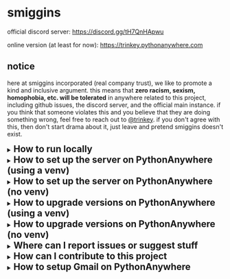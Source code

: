 # smiggins
official discord server: https://discord.gg/tH7QnHApwu

online version (at least for now): https://trinkey.pythonanywhere.com

## notice
here at smiggins incorporated (real company trust), we like to promote a kind
and inclusive argument. this means that **zero racism, sexism, homophobia,
etc. will be tolerated** in anywhere related to this project, including github
issues, the discord server, and the official main instance. if you think that
someone violates this and you believe that they are doing something wrong, feel
free to reach out to [@trinkey](https://github.com/trinkey). if you don't agree
with this, then don't start drama about it, just leave and pretend smiggins
doesn't exist.

<details>
  <summary><h2 style="display: inline">How to run locally</h2></summary>

  1. Clone the github repo or download the files

  2. With python, install the needed libraries
  (`python -m pip install --upgrade -r requirements.txt`,
  or use `py -m ...` on windows)

  3. Create the `_api_keys.py` file:
      ```bash
      touch ~/smiggins/smiggins/backend/_api_keys.py
      echo "auth_key = b'some random text this can be anything'" > ~/smiggins/smiggins/backend/_api_keys.py
      ```
      if you're on Windows then ~~fuck you~~ it's probably easier to do this
      using file explorer
  4. In the folder REPO_BASE/smiggins run the command
  `python3 manage.py migrate` (once again `py ...` for windows)

  5. In the settings.json file, make sure the site_url property is set properly

  6. Then, to start the server, run `python3 manage.py runserver` (`py ...` on
  windows still). If you want to start the server but already have the files,
  just do this step again. When updating versions, repeat step four too assuming
  you don't delete the `_api_keys.py` file, then you'd have to do step three
  again too.
</details>

<details>
  <summary><h2 style="display: inline">
    How to set up the server on PythonAnywhere (using a venv)
  </h2></summary>

  1. Create a venv (the name can be anything). if you already have one feel free
  to skip this step
    ```bash
      # the VENV_NAME can be anything
      mkvirtualenv VENV_NAME --python=/usr/bin/python3.10
      ```

  2. On the webapp setup page, create a new webapp. If you already have one,
  delete it and recreate it if it has a different config. You should click the
  following buttons in this order:
      - Add a new web app
      - Next
      - Manual configuration
      - Python 3.X (it doesn't matter)
      - Next

  3. On the webapp dashboard, in the "Virtualenv" section, you are going to want
  to enter the path to your venv. It should be
  `/home/USERNAME/.virtualenvs/VENV_NAME`.

  4. Click the "Start a console on this virtualenv" button to create a console
  in the venv. Then install needed libraries.
      ```bash
      python -m pip install --upgrade -r requirements.txt
      ```

  5. Clone the github repo
      ```bash
      cd ~
      git clone https://github.com/jerimiah-smiggins/smiggins.git
      # Optional: Change branch
      git switch branch-name
      ```

  6. Open the file at `/var/www/USERNAME_pythonanywhere_com.wgsi.py` and put the
  following python code, replacing "USERNAME" with your PythonAnywhere username:
      ```py
      import os
      import sys

      path = '/home/USERNAME/smiggins/smiggins'
      if path not in sys.path:
          sys.path.append(path)

      os.environ['DJANGO_SETTINGS_MODULE'] = 'smiggins.settings'

      from django.core.wsgi import get_wsgi_application
      application = get_wsgi_application()
      ```

  7. Back on the webapp dashboard, in the "Static Files" section, make an entry
  for `/static/` with the path set to
  `/home/USERNAME/smiggins/smiggins/collected-static`

  8. In the file at `/home/USERNAME/smiggins/smiggins/settings.json`,
  make sure the following settings are set:
      - debug: `False`
      - website_url: The url of your website. Likely "https://USERNAME.pythonanywhere.com"
  You can configure all of the other settings in this file.

  9. Create the `_api_keys.py` file:
      ```bash
      touch ~/smiggins/smiggins/backend/_api_keys.py
      echo "auth_key = b'some random text this can be anything'" > ~/smiggins/smiggins/backend/_api_keys.py
      ```

  10. In your venv console, run the following commands to create the database
  and setup the static files:
      ```bash
      cd ~/smiggins/smiggins
      python manage.py collectstatic
      python manage.py migrate
      ```
</details>

<details>
  <summary><h2 style="display: inline">
    How to set up the server on PythonAnywhere (no venv)
  </h2></summary>

  1. Create a new webapp using the following settings:
      - Manual configuration
      - Python 3.10

  2. Install and update the required libraries
     ```bash
     python -m pip install --upgrade -r requirements.txt
     ```

  3. Clone the github repo
      ```bash
      cd ~
      git clone https://github.com/jerimiah-smiggins/smiggins.git
      # Optional: Change branch
      git switch branch-name
      ```

  4. Open the file at `/var/www/USERNAME_pythonanywhere_com.wgsi.py` and put the
  following python code, replacing "USERNAME" with your PythonAnywhere username:
      ```py
      import os
      import sys

      path = '/home/USERNAME/smiggins/smiggins'
      if path not in sys.path:
          sys.path.append(path)

      os.environ['DJANGO_SETTINGS_MODULE'] = 'smiggins.settings'

      from django.core.wsgi import get_wsgi_application
      application = get_wsgi_application()
      ```
      This file can be found at the url
      https://www.pythonanywhere.com/user/USERNAME/files/var/www/USERNAME_pythonanywhere_com.wgsi.py

  6. Back on the webapp dashboard, in the "Static Files" section, make an entry
  for `/static/` with the path set to
  `/home/USERNAME/smiggins/smiggins/collected-static`

  8. In the file at `/home/USERNAME/smiggins/smiggins/settings.json`,
  make sure the following settings are set:
      - debug: `False`
      - website_url: The url of your website. Likely "https://USERNAME.pythonanywhere.com"
  You can configure all of the other settings in this file.

  9. Create the `_api_keys.py` file:
      ```bash
      touch ~/smiggins/smiggins/backend/_api_keys.py
      echo "auth_key = b'some random text this can be anything'" > ~/smiggins/smiggins/backend/_api_keys.py
      ```

  10. In your venv console, run the following commands to create the database
  and setup the static files:
      ```bash
      cd ~/smiggins/smiggins
      python3.10 manage.py collectstatic
      python3.10 manage.py migrate
      ```
</details>

<details>
  <summary><h2 style="display: inline">
    How to upgrade versions on PythonAnywhere (using a venv)
  </h2></summary>

  To clone the newest version, do the following commands in the
  `~/smiggins` folder:
  ```bash
  git stash
  git pull
  git stash pop
  ```

  Then, in the venv console, run these commands in the `~/smiggins/smiggins`
  folder:
  ```bash
  python manage.py collectstatic
  python manage.py migrate
  ```

  Then, just restart the server from the webapp dashboard!
</details>

<details>
  <summary><h2 style="display: inline">
    How to upgrade versions on PythonAnywhere (no venv)
  </h2></summary>

  To clone the newest version, do the following commands in the
  `~/smiggins` folder:
  ```bash
  git stash
  git pull
  git stash pop
  ```

  Then, in the venv console, run these commands in the `~/smiggins/smiggins`
  folder:
  ```bash
  python3.10 manage.py collectstatic
  python3.10 manage.py migrate
  ```

  Then, just restart the server from the webapp dashboard!
</details>

<details>
  <summary><h2 style="display: inline">
    Where can I report issues or suggest stuff
  </h2></summary>

  go to the [issues tab](https://github.com/jerimiah-smiggins/smiggins/issues)
  and make a new issue (make sure you're logged in with github)
</details>

<details>
  <summary><h2 style="display: inline">
    How can I contribute to this project
  </h2></summary>

  if you would like to help tranlate this website, read
  [this file](smiggins/lang/README.md)

  if there is a specific thing you want to do, you can make an issue (if a
  duplicate doesn't already exist).

  once you finish programming you can create a new fork with your code and then
  make a pull request with it.

  anyone who gets contributor access to the repository is decided by
  [@trinkey](https://github.com/trinkey). if you think you are deserving of
  getting it and don't currently have it, let her know.
</details>

<details>
  <summary><h2 style="display: inline">
    How to setup Gmail on PythonAnywhere
  </h2></summary>

  First, you need to make sure 2 step verification is enabled for the gmail
  account you want to send the emails from. Do this by going to
  <a href="https://myaccount.google.com/signinoptions/twosv">this link</a>.

  Next, you'll need to create an app password, by going to
  <a href="https://myaccount.google.com/u/3/apppasswords">this link</a>. The app
  name can be anything you want, and it should show you four strings of four
  letters. Save this for the next step.

  Finally, in the `_api_keys.py` file in the backend folder, put the following
  code, modifying it for your needs:
  ```py
  smtp_auth = {
      "EMAIL_HOST": "smtp.gmail.com",
      "EMAIL_HOST_USER": "[email]@gmail.com", # put the full email, like example@gmail.com
      "EMAIL_HOST_PASSWORD": "xxxx xxxx xxxx xxxx", # put in the password obtained in the previous step
      "EMAIL_PORT": 587,
      "EMAIL_USE_TLS": True,
      "DEFAULT_FROM_EMAIL": "[email]@gmail.com" # put the full email, like example@gmail.com
  }
  ```
</details>